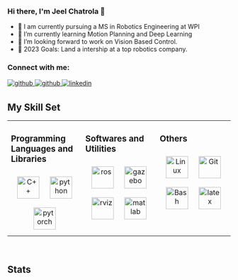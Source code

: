 ### Hi there, I'm Jeel Chatrola 👋

- 🔭 I am currently pursuing a MS in Robotics Engineering at WPI
- 🌱 I’m currently learning Motion Planning and Deep Learning
- 👯 I’m looking forward to work on Vision Based Control.
- 🥅 2023 Goals: Land a intership at a top robotics company.

### Connect with me:

<a href="mailto:jeelchatrola046@gmail.com" target="_blank">
<img src=https://img.shields.io/badge/Gmail-D14836?style=for-the-badge&logo=gmail&logoColor=white alt=github style="margin-bottom: 5px;" />
</a>

<a href="https://github.com/JeelChatrola" target="_blank">
<img src=https://img.shields.io/badge/github-%2324292e.svg?&style=for-the-badge&logo=github&logoColor=white alt=github style="margin-bottom: 5px;" />
</a>

<a href="https://www.linkedin.com/in/jeel-chatrola-5110141b9/" target="_blank">
<img src=https://img.shields.io/badge/linkedin-%231E77B5.svg?&style=for-the-badge&logo=linkedin&logoColor=white alt=linkedin style="margin-bottom: 5px;" />
</a>

<br />

## My Skill Set  
<table><tr><td valign="top" width="33%">

### Programming Languages and Libraries
<div align="center">  
<img style="margin: 10px" src="https://jeelchatrola.github.io/assets/img/skills/c++.png" alt="C++" height="50" />  
<img style="margin: 10px" src="https://utkarshmishra04.github.io/images/skills/python.png" alt="python" height="50" /> 
<img style="margin: 10px" src="https://utkarshmishra04.github.io/images/skills/pytorch.png" alt="pytorch" height="50" />  
  
<!-- <img style="margin: 10px" src="https://utkarshmishra04.github.io/images/skills/tensorflow.png" alt="tf" height="50" />   -->
<!-- <img style="margin: 10px" src="https://utkarshmishra04.github.io/images/skills/jax.png" alt="jax" height="50" />   -->
<!-- <img style="margin: 10px" src="https://utkarshmishra04.github.io/images/skills/react.png" alt="react" height="50" />  -->
<!-- <img style="margin: 10px" src="https://utkarshmishra04.github.io/images/skills/node.png" alt="node" height="50" />   -->
<!-- <img style="margin: 10px" src="https://utkarshmishra04.github.io/images/skills/sql.png" alt="sql" height="50" />   -->
<!-- <img style="margin: 10px" src="https://utkarshmishra04.github.io/images/skills/html.png" alt="html" height="50" />   -->
<!-- <img style="margin: 10px" src="https://utkarshmishra04.github.io/images/skills/css.png" alt="css" height="50" />   -->
</div>

</td><td valign="top" width="33%">

### Softwares and Utilities  
<div align="center">  
<img style="margin: 10px" src="https://jeelchatrola.github.io/tree/master/assets/img/skills/ros.png" alt="ros" height="50" />  
<img style="margin: 10px" src="https://jeelchatrola.github.io/tree/master/assets/img/skills/gazebo.png" alt="gazebo" height="50" />  
<img style="margin: 10px" src="https://jeelchatrola.github.io/tree/master/assets/img/skills/rviz.png" alt="rviz" height="50" />  
<!-- <img style="margin: 10px" src="https://utkarshmishra04.github.io/images/skills/docker.png" alt="docker" height="50" />   -->
<img style="margin: 10px" src="https://jeelchatrola.github.io/tree/master/assets/img/skills/matlab.png" alt="matlab" height="50" />  
</div>

</td><td valign="top" width="33%">

### Others  
<div align="center">  
<img style="margin: 10px" src="https://github.com/JeelChatrola/jeelchatrola.github.io/tree/master/assets/img/skills/ubuntu.png" alt="Linux" height="50" />  
<img style="margin: 10px" src="https://github.com/JeelChatrola/jeelchatrola.github.io/tree/master/assets/img/skills/git-scm-icon.png" alt="Git" height="50" />  
<img style="margin: 10px" src="https://github.com/JeelChatrola/jeelchatrola.github.io/tree/master/assets/img/skills/gnu_bash-icon.png" alt="Bash" height="50" />  
<img style="margin: 10px" src="https://github.com/JeelChatrola/jeelchatrola.github.io/tree/master/assets/img/skills/latex.png" alt="latex" height="50" />  
</div>

</td></tr></table>    

<br/>  

## Stats

<!--
<br>
<p align=center>
  <div align=center>
    <img max-width="40%" align="center" src="https://github-readme-streak-stats.herokuapp.com/?user=Utkarshmishra04&hide_border=true&date_format=M%20j%5B%2C%20Y%5D">
    <img max-width="40%" align="center" src="https://github-readme-stats.vercel.app/api?username=utkarshmishra04&show_icons=true&hide_border=true">
  </div>
</p>
-->



